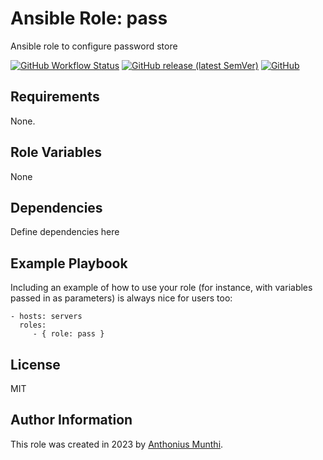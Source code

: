 Ansible Role: pass
=========
Ansible role to configure password store

[![GitHub Workflow Status](https://img.shields.io/github/actions/workflow/status/kilip/ansible-role-pass/.github/workflows/testing.yml?branch=main&style=flat-square)](https://github.com/kilip/ansible-role-pass/actions/workflows/testing.yml)
[![GitHub release (latest SemVer)](https://img.shields.io/github/v/release/kilip/ansible-role-pass?style=flat-square)](https://github.com/kilip/ansible-role-pass/releases)
[![GitHub](https://img.shields.io/github/license/kilip/ansible-role-pass?style=flat-square)](https://github.com/kilip/ansible-role-pass/blob/main/LICENSE)

Requirements
------------

None.

Role Variables
--------------

None

Dependencies
------------

Define dependencies here

Example Playbook
----------------

Including an example of how to use your role (for instance, with variables passed in as parameters) is always nice for users too:

    - hosts: servers
      roles:
         - { role: pass }

License
-------

MIT

Author Information
------------------

This role was created in 2023 by [Anthonius Munthi](https://itstoni.com).
